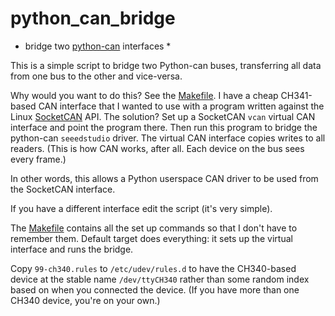 # python_can_bridge
* bridge two [python-can](https://python-can.readthedocs.io/en/master/) interfaces *

This is a simple script to bridge two Python-can buses, transferring
all data from one bus to the other and vice-versa.

Why would you want to do this? See the [Makefile](Makefile). I have a
cheap CH341-based CAN interface that I wanted to use with a program
written against the Linux
[SocketCAN](https://www.kernel.org/doc/html/latest/networking/can.html)
API.  The solution?  Set up a SocketCAN `vcan` virtual CAN interface
and point the program there. Then run this program to bridge the
python-can `seeedstudio` driver. The virtual CAN interface copies
writes to all readers. (This is how CAN works, after all. Each device
on the bus sees every frame.)

In other words, this allows a Python userspace CAN driver to be used
from the SocketCAN interface.

If you have a different interface edit the script (it's very simple).

The [Makefile](Makefile) contains all the set up commands so that I
don't have to remember them. Default target does everything: it sets
up the virtual interface and runs the bridge.

Copy `99-ch340.rules` to `/etc/udev/rules.d` to have the CH340-based
device at the stable name `/dev/ttyCH340` rather than some random
index based on when you connected the device. (If you have more than
one CH340 device, you're on your own.)
